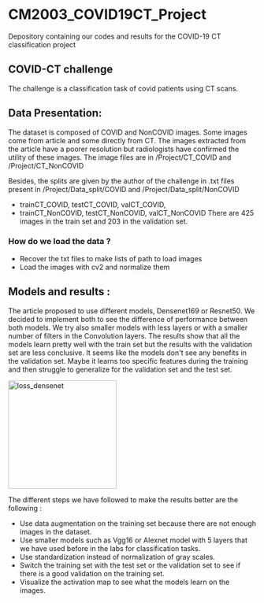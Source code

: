 # CM2003_COVID19CT_Project
Depository containing our codes and results for the COVID-19 CT classification project

## COVID-CT challenge
The challenge is a classification task of covid patients using CT scans. 

## Data Presentation:

The dataset is composed of COVID and NonCOVID images. Some images come from article and some directly from CT. The images extracted from the article have a poorer resolution but radiologists have confirmed the utility of these images. 
The image files are in /Project/CT_COVID and /Project/CT_NonCOVID

Besides, the splits are given by the author of the challenge in .txt files present in /Project/Data_split/COVID and /Project/Data_split/NonCOVID
 - trainCT_COVID, testCT_COVID, valCT_COVID,
 - trainCT_NonCOVID, testCT_NonCOVID, valCT_NonCOVID
There are 425 images in the train set and 203 in the validation set. 
 
 ### How do we load the data ?
 
  - Recover the txt files to make lists of path to load images
  - Load the images with cv2 and normalize them

## Models and results :
The article proposed to use different models, Densenet169 or Resnet50. We decided to implement both to see the difference of performance between both models. We try also smaller models with less layers or with a smaller number of filters in the Convolution layers. 
The results show that all the models learn pretty well with the train set but the results with the validation set are less conclusive. It seems like the models don't see any benefits in the validation set. Maybe it learns too specific features during the training and then struggle to generalize for the validation set and the test set. 


<img width="220" alt="loss_densenet" src="https://user-images.githubusercontent.com/65956573/97592450-f6ed4880-1a00-11eb-9968-dd5ceb6d95aa.PNG">

The different steps we have followed to make the results better are the following :
 - Use data augmentation on the training set because there are not enough images in the dataset.
 - Use smaller models such as Vgg16 or Alexnet model with 5 layers that we have used before in the labs for classification tasks.
 - Use standardization instead of normalization of gray scales.
 - Switch the training set with the test set or the validation set to see if there is a good validation on the training set.
 - Visualize the activation map to see what the models learn on the images.
 
 
 
 
 
 
 
 
 
